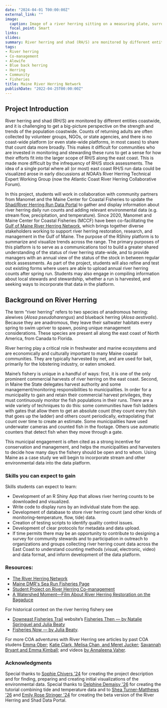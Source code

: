 ```yaml
---
date: "2024-04-01 T00:00:00Z"
external_link: ""
image:
  caption: Image of a river herring sitting on a measuring plate, surrounded by a bucket, pen, data tags, and a butter knife. In the background is a basket of herring. Photo credit - Baliey Bowden.
  focal_point: Smart
links:
slides: 
summary: River herring and shad (RH/S) are monitored by different entities coast wide, and it is challenging to get a big-picture perspective on the strength and trends of the population coastwide. The purpose of this project is to refine and further develop the River Herring and Shad data platform.
tags:
- River herring
- Co-management
- Alewife
- Blue back herring 
- Herring 
- Community 
- Fisheries
title: Maine River Herring Network
publishDate: "2022-04-25T00:00:00Z"
---
```


## Project Introduction

River herring and shad (RH/S) are monitored by different entities coastwide, and it is challenging to get a big-picture perspective on the strength and trends of the population coastwide. Counts of returning adults are often collected by volunteer groups, NGOs, or state agencies, and there is no coast-wide platform (or even state-wide platforms, in most cases) to share that count data more broadly. This makes it difficult for communities who are invested in monitoring and stewarding these runs to get a sense for how their efforts fit into the larger scope of RH/S along the east coast. This is made more difficult by the infrequency of RH/S stock assessments. 
The idea of a single portal where all (or most) east coast RH/S run data could be visualized arose in early discussions at NOAA’s River Herring Technical Expert Working Group (now the Atlantic Coast River Herring Collaborative Forum). 


In this project, students will work in collaboration with community partners from Manomet and the Maine Center for Coastal Fisheries to update the [Shad/River Herring Run Data Portal](https://laurie-the-student-baker.shinyapps.io/shad-river-herring/) to gather and display information about river herring daily run counts and adding relevant environmental data (e.g. stream flow, precipitation, and temperature). Since 2020, Manomet and Maine Center for Coastal Fisheries (MCCF) have been co-facilitating the [Gulf of Maine River Herring Network](https://www.gomriverherringnetwork.org/), which brings together diverse stakeholders working to support river herring restoration, research, and management in the Gulf of Maine. The purpose of the RShiny platform is to summarize and visualize trends across the range.  The primary purposes of this platform is to serve as a communications tool to build a greater shared understanding of the status of river herring state-wide, and to provide managers with an annual view of the status of the stock in between regular stock assessments. As part of the project, students will also refine and test out existing forms where users are able to upload annual river herring counts after spring run. Students may also engage in compiling information about local stewards and stewardship, whether a run is harvested, and seeking ways to incorporate that data in the platform. 

## Background on River Herring

The term “river herring” refers to two species of anadromous herring: alewives (*Alosa pseudoharengus*) and blueback herring (*Alosa aestivalis*). Because they are anadromous, they leave their saltwater habitats every spring to swim upriver to spawn, posing unique management considerations. These species are present all along the east coast of North America, from Canada to Florida.

River herring play a critical role in freshwater and marine ecosystems and are economically and culturally important to many Maine coastal communities. They are typically harvested by net, and are used for bait, primarily for the lobstering industry, or eaten smoked. 

Maine’s fishery is unique in a handful of ways: first, it is one of the only prominent commercial harvests of river herring on the east coast. Second, in Maine the State delegates harvest authority and some management/monitoring responsibilities to municipalities. In order for a municipality to gain and retain their commercial harvest privileges, they must continuously monitor the fish populations in their runs. There are a wide variety of techniques to do this: some communities have fish ladders with gates that allow them to get an absolute count (they count every fish that goes up the ladder) and others count periodically, extrapolating that count over time to create an estimate. Some municipalities have used underwater cameras and counted fish in the footage. Others use automatic counters that detect fish when they move through a gate. 

This municipal engagement is often cited as a strong incentive for conservation and management, and helps the municipalities and harvesters to decide how many days the fishery should be open and to whom. Using Maine as a case study we will begin to incorporate stream and other environmental data into the data platform.

### Skills you can expect to gain

Skills students can expect to learn: 
- Development of an R Shiny App that allows river herring counts to be downloaded and visualized. 
- Write code to display runs by an individual state from the app.
- Development of database to store river herring count (and other kinds of monitoring–temperature, flow, tide) data.
- Creation of testing scripts to identify quality control issues.
- Development of clear protocols for metadata and data upload.
- If time permits there may be an opportunity to contribute to designing a survey for community stewards and to participation in outreach to organizations and groups collecting river herring count data across the East Coast to understand counting methods (visual, electronic, video) and data format, and inform development of the data platform.

### Resources:

- [The River Herring Network](https://www.gomriverherringnetwork.org/)
- [Maine DMR's Sea Run Fisheries Page](https://www.maine.gov/dmr/fisheries/sea-run-fisheries)
- [Student Project on River Herring Co-management](https://storymaps.arcgis.com/stories/1d6e545864c048b9a64f4b2ccb94df16)
- [A Watershed Moment—Film About River Herring Restoration on the Bagaduce](https://www.youtube.com/watch?v=CT7Ax5aTwSc)

For historical context on the river herring fishery see 
- [Downeast Fisheries Trail](http://www.downeastfisheriestrail.org/) website’s [Fisheries Then — by Natalie Springuel and Julia Beaty](http://www.downeastfisheriestrail.org/fisheries-then/alewives-and-blueback-herring/)
- [Fisheries Now — by Julia Beaty](http://www.downeastfisheriestrail.org/fisheries-now/alewives-and-blueback-herring/).

For more COA adventures with River Herring see articles by past COA studens [Emma Ober](https://marinestudiesatcoa.wordpress.com/2020/02/28/rights-to-a-river-fish-without-water-and-people-without-food/); [Katie Clark, Melisa Chan, and Meret Jucker](https://marinestudiesatcoa.wordpress.com/2016/04/28/alewives-and-spring-cleaning/); [Savannah Bryant and Emma Kimball](https://marinestudiesatcoa.wordpress.com/2016/06/10/the-times-are-a-changin/); and videos [by Annaleena Vaher](https://marinestudiesatcoa.wordpress.com/2020/02/15/diadromous-fish-videos-elvers-alewives-somesville-and-downeast-maine/). 


### Acknowledgments

Special thanks to [Sophie Chivers '24](https://github.com/schivers24) for creating the project description and for finding, preparing and creating initial visualizations of the environmental data. Special thanks to [Delphine Demaisy '26](https://github.com/ddemaisy) for creating the tutorial combining tide and temperature data and to [Shea Turner-Matthews '26](https://github.com/Shea-TM) and [Emily Rose Stringer '24](https://github.com/erstringer) for creating the beta version of the River Herring and Shad Data Portal. 
